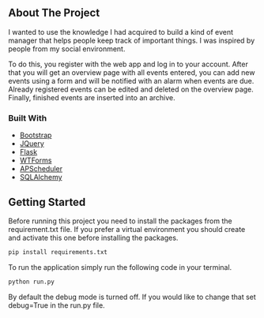 <!-- ABOUT THE PROJECT -->
## About The Project

I wanted to use the knowledge I had acquired to build a kind of event manager that helps people keep track of important things. I was inspired by people from my social environment.

To do this, you register with the web app and log in to your account. After that you will get an overview page with all events entered, you can add new events using a form and will be notified with an alarm when events are due. Already registered events can be edited and deleted on the overview page. Finally, finished events are inserted into an archive.



### Built With
* [Bootstrap](https://getbootstrap.com)
* [JQuery](https://jquery.com)
* [Flask](https://flask.palletsprojects.com/en/1.1.x/)
* [WTForms](https://wtforms.readthedocs.io/en/2.3.x/)
* [APScheduler](https://apscheduler.readthedocs.io/en/stable/)
* [SQLAlchemy](https://www.sqlalchemy.org/)

<!-- GETTING STARTED -->
## Getting Started

Before running this project you need to install the packages from the requirement.txt file.
If you prefer a virtual environment you should create and activate this one before installing the packages.

```sh
pip install requirements.txt
```

To run the application simply run the following code in your terminal.

```sh
python run.py
```

By default the debug mode is turned off. If you would like to change that set debug=True in the run.py file.
